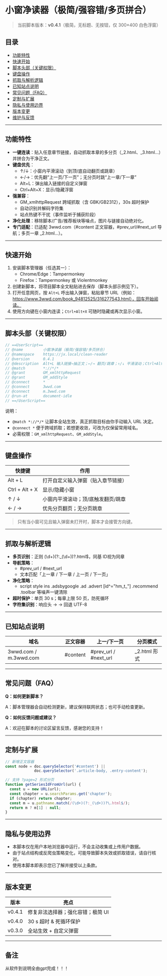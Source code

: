 # 小窗净读器（极简/强容错/多页拼合）

> 当前脚本版本：**v0.4.1**（极简，无标题、无按钮，仅 300×400 白色浮窗）

## 目录

- [功能特性](#功能特性)
- [快速开始](#快速开始)
- [脚本头部（关键权限）](#脚本头部关键权限)
- [键盘操作](#键盘操作)
- [抓取与解析逻辑](#抓取与解析逻辑)
- [已知站点说明](#已知站点说明)
- [常见问题（FAQ）](#常见问题faq)
- [定制与扩展](#定制与扩展)
- [隐私与使用边界](#隐私与使用边界)
- [版本变更](#版本变更)
- [维护与反馈](#维护与反馈)

---

## 功能特性

- **一键连读**：贴入任意章节链接，自动抓取本章的多分页（_2.html、_3.html…）并拼合为干净正文。
- **键盘优先**：
  - ↑/↓：小窗内平滑滚动（到顶/底自动翻页或跳章）
  - ←/→：优先翻“上一页/下一页”；无分页时跳“上一章/下一章”
  - Alt+L：弹出输入链接的自定义弹窗
  - Ctrl+Alt+X：显示/隐藏浮窗
- **强兼容**：
  - GM_xmlhttpRequest 跨域抓取（含 GBK/GB2312），30s 超时保护
  - 自动识别并解码字符集
  - 站点热键不干扰（事件监听于捕获阶段）
- **净化处理**：移除脚本/广告/推荐板块等噪点，图片与链接自动绝对化。
- **专门适配**：已适配 3wwd.com（#content 正文容器，#prev_url/#next_url 导航；多页一章 _2.html…）。

---

## 快速开始

1. 安装脚本管理器（任选其一）：
   - Chrome/Edge：Tampermonkey
   - Firefox：Tampermonkey 或 Violentmonkey
2. 创建新脚本，将项目脚本全文粘贴进去保存（脚本头部示例见下）。
3. 打开任意网页，按 `Alt+L` 呼出输入弹窗，粘贴章节 URL（例如：https://www.3wwd.com/book_94812525/316277543.html），回车开始阅读。
4. 使用方向键在小窗内连读；`Ctrl+Alt+X` 可随时隐藏或再次显示小窗。

---

## 脚本头部（关键权限）

```javascript
// ==UserScript==
// @name         小窗净读器（极简/强容错/多页拼合）
// @namespace    https://jx.local/clean-reader
// @version      0.4.1
// @description  Alt+L 输入链接→抽正文；←/→ 翻页/跳章；↑/↓ 平滑滚动；Ctrl+Alt+X 显示/隐藏；捕获阶段接管方向键；跨域抓取含 GBK；极简无标题无按钮。
// @match        *://*/*
// @grant        GM_xmlhttpRequest
// @grant        GM_addStyle
// @connect      *
// @connect      3wwd.com
// @connect      m.3wwd.com
// @run-at       document-idle
// ==/UserScript==
```

说明：

- `@match *://*/*` 让脚本全站生效，真正抓取目标由你手动输入 URL 决定。
- `@connect *` 便于跨域抓取；若想更收敛，可改为仅保留常用域名。
- 必需权限：`GM_xmlhttpRequest`、`GM_addStyle`。

---

## 键盘操作

| 快捷键         | 作用                                 |
| -------------- | ------------------------------------ |
| Alt + L        | 打开自定义输入弹窗（贴入章节链接）   |
| Ctrl + Alt + X | 显示/隐藏小窗                        |
| ↑ / ↓          | 小窗内平滑滚动；顶/底触发翻页/跳章   |
| ← / →          | 优先分页翻页；无分页跳章             |

> 只有当小窗可见且输入弹窗未打开时，脚本才会接管方向键。

---

## 抓取与解析逻辑

- **多页识别**：正则 (\d+)(?:_(\d+))?.html$，同基 ID视为同章
- **导航策略**：
  - #prev_url / #next_url
  - 文本匹配「上一章 / 下一章 / 上一页 / 下一页」
- **净化策略**：
  - script style ins .adsbygoogle .ad .advert [id^="hm_t_"] .recommend .toolbar 等噪声一键清除
- **超时保护**：单页 30 s；每章上限 50 页，防死循环
- **字符集识别**：响应头 → <meta charset> → 回退 UTF-8

---

## 已知站点说明

| 域名             | 正文容器 | 上一/下一页         | 分页模式     |
| ---------------- | -------- | ------------------- | ------------ |
| 3wwd.com / m.3wwd.com | #content | #prev_url / #next_url | _2.html 形式 |

---

## 常见问题（FAQ）

**Q：如何更新脚本？**

A：脚本管理器会自动检测更新，建议保持联网状态；也可手动检查更新。

**Q：如何反馈问题或建议？**

A：欢迎在脚本的讨论区留言反馈，感谢您的支持！

---

## 定制与扩展

```javascript
// 新增正文容器
const node = doc.querySelector('#content') ||
             doc.querySelector('.article-body, .entry-content');

// 支持 ?page=2 形式分页
function getSeriesIdFromUrl(url) {
  const u = new URL(url);
  const chapter = u.searchParams.get('chapter');
  if (chapter) return chapter;
  const m = u.pathname.match(/(\d+)(?:_(\d+))?\.html$/);
  return m ? m[1] : null;
}
```

---

## 隐私与使用边界

- 本脚本仅在用户本地浏览器中运行，不会主动收集或上传用户数据。
- 由于站点结构或反爬虫策略变化，可能导致脚本失效或抓取错误，请自行核对。
- 使用本脚本即表示您已了解并接受以上条款。

---

## 版本变更

| 版本   | 亮点                     |
| ------ | ------------------------ |
| v0.4.1 | 修复非法选择器；强化容错；极简 UI |
| v0.4.0 | 30 s 超时 & 死循环保护  |
| v0.3.0 | 全站生效 + 自定义弹窗   |

---

## 备注
从软件到说明全由gpt完成！！！
